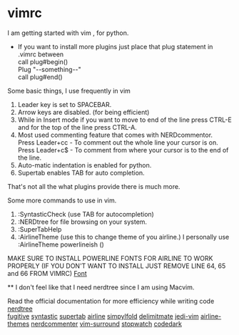 # vimrc
I am getting started with vim , for python.

- If you want to install more plugins just place that plug statement in .vimrc between
</br>call plug#begin()
</br>Plug "--something--"
</br>call plug#end()


Some basic things, I use frequently in vim
1. Leader key is set to SPACEBAR.
2. Arrow keys are disabled. (for being efficient)
3. While in Insert mode if you want to move to end of the line press CTRL-E and for the top of the line press CTRL-A.
4. Most used commenting feature that comes with NERDcommentor.
 </br> Press Leader+cc - To comment out the whole line your cursor is on.
 </br>Press Leader+c$ - To comment from where your cursor is to the end of the line.
5. Auto-matic indentation is enabled for python.
6. Supertab enables TAB for auto completion.

That's not all the what plugins provide there is much more.

Some more commands to use in vim.
1. :SyntasticCheck     (use TAB for autocompletion)
2. :NERDtree for file browsing on your system.
3. :SuperTabHelp
4. :AirlineTheme (use this to change theme of you airline.)
     I personally use :AirlineTheme powerlineish  ()
     
 MAKE SURE TO INSTALL POWERLINE FONTS FOR AIRLINE TO WORK PROPERLY
 (IF YOU DON'T WANT TO INSTALL JUST REMOVE LINE 64, 65 and 66 FROM VIMRC)
 [Font](https://github.com/powerline/fonts)
 
 ** I don't feel like that I need nerdtree since I am using Macvim.
 
 Read the official documentation for more efficiency while writing code
 [nerdtree](https://github.com/preservim/nerdtree)            
 [fugitive](https://github.com/tpope/vim-fugitive)
 [syntastic](https://github.com/vim-syntastic/syntastic)
 [supertab](https://github.com/ervandew/supertab)
 [airline](https://github.com/vim-airline/vim-airline)
 [simpylfold](https://github.com/tmhedberg/simpylfold)
 [delimitmate](https://github.com/raimondi/delimitmate)
 [jedi-vim](https://github.com/davidhalter/jedi-vim)
 [airline-themes](https://github.com/vim-airline/vim-airline-themes)
 [nerdcommenter](https://github.com/preservim/nerdcommenter)
 [vim-surround](https://github.com/tpope/vim-surround)
 [stopwatch](https://github.com/ffanzhang/vim-airline-stopwatch)
 [codedark](https://github.com/tomasiser/vim-code-dark)

